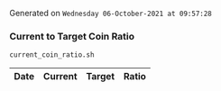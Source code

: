 Generated on `Wednesday 06-October-2021 at 09:57:28`

### Current to Target Coin Ratio
`current_coin_ratio.sh`

Date|Current|Target|Ratio
---|---|---|---
